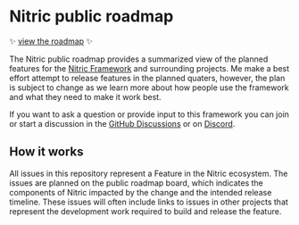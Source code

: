 # Nitric public roadmap

✨ [view the roadmap](https://github.com/orgs/nitrictech/projects/4) ✨

The Nitric public roadmap provides a summarized view of the planned features for the [Nitric Framework](https://github.com/nitrictech/nitric) and surrounding projects. Me make a best effort attempt to release features in the planned quaters, however, the plan is subject to change as we learn more about how people use the framework and what they need to make it work best.

If you want to ask a question or provide input to this framework you can join or start a discussion in the [GitHub Discussions](https://github.com/nitrictech/nitric/discussions) or on [Discord](https://discord.gg/Webemece5C).

## How it works

All issues in this repository represent a Feature in the Nitric ecosystem. The issues are planned on the public roadmap board, which indicates the components of Nitric impacted by the change and the intended release timeline. These issues will often include links to issues in other projects that represent the development work required to build and release the feature.
